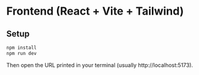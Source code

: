 
# Frontend (React + Vite + Tailwind)

## Setup
```bash
npm install
npm run dev
```
Then open the URL printed in your terminal (usually http://localhost:5173).
